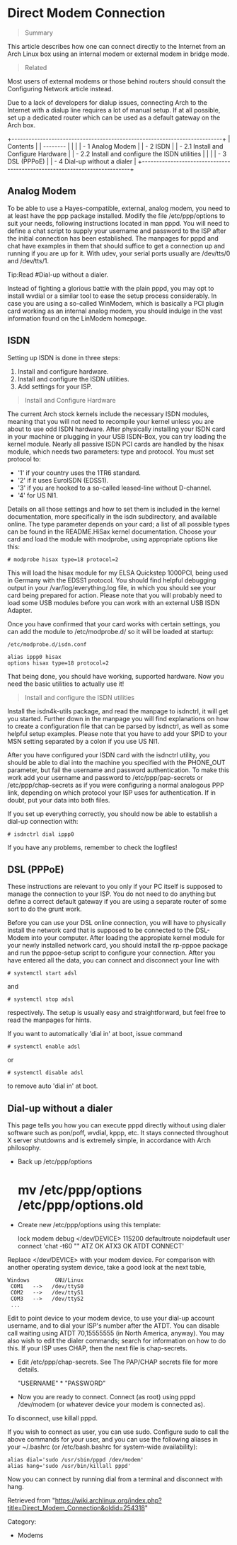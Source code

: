 Direct Modem Connection
=======================

> Summary

This article describes how one can connect directly to the Internet from
an Arch Linux box using an internal modem or external modem in bridge
mode.

> Related

Most users of external modems or those behind routers should consult the
Configuring Network article instead.

Due to a lack of developers for dialup issues, connecting Arch to the
Internet with a dialup line requires a lot of manual setup. If at all
possible, set up a dedicated router which can be used as a default
gateway on the Arch box.

+--------------------------------------------------------------------------+
| Contents                                                                 |
| --------                                                                 |
|                                                                          |
| -   1 Analog Modem                                                       |
| -   2 ISDN                                                               |
|     -   2.1 Install and Configure Hardware                               |
|     -   2.2 Install and configure the ISDN utilities                     |
|                                                                          |
| -   3 DSL (PPPoE)                                                        |
| -   4 Dial-up without a dialer                                           |
+--------------------------------------------------------------------------+

Analog Modem
------------

To be able to use a Hayes-compatible, external, analog modem, you need
to at least have the ppp package installed. Modify the file
/etc/ppp/options to suit your needs, following instructions located in
man pppd. You will need to define a chat script to supply your username
and password to the ISP after the initial connection has been
established. The manpages for pppd and chat have examples in them that
should suffice to get a connection up and running if you are up for it.
With udev, your serial ports usually are /dev/tts/0 and /dev/tts/1.

Tip:Read #Dial-up without a dialer.

Instead of fighting a glorious battle with the plain pppd, you may opt
to install wvdial or a similar tool to ease the setup process
considerably. In case you are using a so-called WinModem, which is
basically a PCI plugin card working as an internal analog modem, you
should indulge in the vast information found on the LinModem homepage.

ISDN
----

Setting up ISDN is done in three steps:

1.  Install and configure hardware.
2.  Install and configure the ISDN utilities.
3.  Add settings for your ISP.

> Install and Configure Hardware

The current Arch stock kernels include the necessary ISDN modules,
meaning that you will not need to recompile your kernel unless you are
about to use odd ISDN hardware. After physically installing your ISDN
card in your machine or plugging in your USB ISDN-Box, you can try
loading the kernel module. Nearly all passive ISDN PCI cards are handled
by the hisax module, which needs two parameters: type and protocol. You
must set protocol to:

-   '1' if your country uses the 1TR6 standard.
-   '2' if it uses EuroISDN (EDSS1).
-   '3' if you are hooked to a so-called leased-line without D-channel.
-   '4' for US NI1.

Details on all those settings and how to set them is included in the
kernel documentation, more specifically in the isdn subdirectory, and
available online. The type parameter depends on your card; a list of all
possible types can be found in the README.HiSax kernel documentation.
Choose your card and load the module with modprobe, using appropriate
options like this:

    # modprobe hisax type=18 protocol=2

This will load the hisax module for my ELSA Quickstep 1000PCI, being
used in Germany with the EDSS1 protocol. You should find helpful
debugging output in your /var/log/everything.log file, in which you
should see your card being prepared for action. Please note that you
will probably need to load some USB modules before you can work with an
external USB ISDN Adapter.

Once you have confirmed that your card works with certain settings, you
can add the module to /etc/modprobe.d/ so it will be loaded at startup:

    /etc/modprobe.d/isdn.conf

    alias ippp0 hisax
    options hisax type=18 protocol=2

That being done, you should have working, supported hardware. Now you
need the basic utilities to actually use it!

> Install and configure the ISDN utilities

Install the isdn4k-utils package, and read the manpage to isdnctrl, it
will get you started. Further down in the manpage you will find
explanations on how to create a configuration file that can be parsed by
isdnctrl, as well as some helpful setup examples. Please note that you
have to add your SPID to your MSN setting separated by a colon if you
use US NI1.

After you have configured your ISDN card with the isdnctrl utility, you
should be able to dial into the machine you specified with the PHONE_OUT
parameter, but fail the username and password authentication. To make
this work add your username and password to /etc/ppp/pap-secrets or
/etc/ppp/chap-secrets as if you were configuring a normal analogous PPP
link, depending on which protocol your ISP uses for authentication. If
in doubt, put your data into both files.

If you set up everything correctly, you should now be able to establish
a dial-up connection with:

    # isdnctrl dial ippp0

If you have any problems, remember to check the logfiles!

DSL (PPPoE)
-----------

These instructions are relevant to you only if your PC itself is
supposed to manage the connection to your ISP. You do not need to do
anything but define a correct default gateway if you are using a
separate router of some sort to do the grunt work.

Before you can use your DSL online connection, you will have to
physically install the network card that is supposed to be connected to
the DSL-Modem into your computer. After loading the appropiate kernel
module for your newly installed network card, you should install the
rp-pppoe package and run the pppoe-setup script to configure your
connection. After you have entered all the data, you can connect and
disconnect your line with

    # systemctl start adsl

and

    # systemctl stop adsl

respectively. The setup is usually easy and straightforward, but feel
free to read the manpages for hints.

If you want to automatically 'dial in' at boot, issue command

    # systemctl enable adsl

or

    # systemctl disable adsl

to remove auto 'dial in' at boot.

Dial-up without a dialer
------------------------

This page tells you how you can execute pppd directly without using
dialer software such as pon/poff, wvdial, kppp, etc. It stays connected
throughout X server shutdowns and is extremely simple, in accordance
with Arch philosophy.

-   Back up /etc/ppp/options

    # mv /etc/ppp/options /etc/ppp/options.old

-   Create new /etc/ppp/options using this template:

    lock
    modem
    debug
    </dev/DEVICE>
    115200
    defaultroute
    noipdefault
    user <USERNAME>
    connect 'chat -t60 \"\" ATZ OK ATX3 OK ATDT<NUMBER> CONNECT'

Replace </dev/DEVICE> with your modem device. For comparison with
another operating system device, take a good look at the next table,

    Windows        GNU/Linux
     COM1   -->   /dev/ttyS0
     COM2   -->   /dev/ttyS1
     COM3   -->   /dev/ttyS2
     ...

Edit to point device to your modem device, to use your dial-up account
username, and to dial your ISP's number after the ATDT. You can disable
call waiting using ATDT 70,15555555 (in North America, anyway). You may
also wish to edit the dialer commands; search for information on how to
do this. If your ISP uses CHAP, then the next file is chap-secrets.

-   Edit /etc/ppp/chap-secrets. See The PAP/CHAP secrets file for more
    details.

    "USERNAME" * "PASSWORD"

-   Now you are ready to connect. Connect (as root) using
    pppd /dev/modem (or whatever device your modem is connected as).

To disconnect, use killall pppd.

If you wish to connect as user, you can use sudo. Configure sudo to call
the above commands for your user, and you can use the following aliases
in your ~/.bashrc (or /etc/bash.bashrc for system-wide availability):

    alias dial='sudo /usr/sbin/pppd /dev/modem'
    alias hang='sudo /usr/bin/killall pppd'

Now you can connect by running dial from a terminal and disconnect with
hang.

Retrieved from
"https://wiki.archlinux.org/index.php?title=Direct_Modem_Connection&oldid=254318"

Category:

-   Modems
